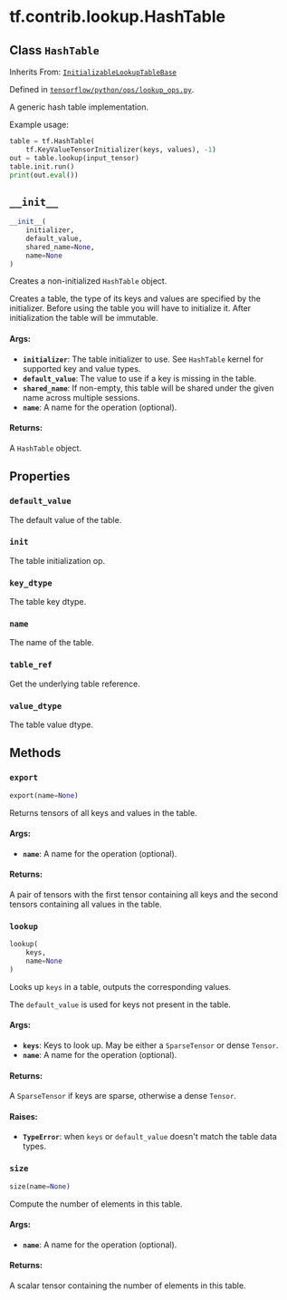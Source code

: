 <div itemscope itemtype="http://developers.google.com/ReferenceObject">
<meta itemprop="name" content="tf.contrib.lookup.HashTable" />
<meta itemprop="path" content="Stable" />
<meta itemprop="property" content="default_value"/>
<meta itemprop="property" content="init"/>
<meta itemprop="property" content="key_dtype"/>
<meta itemprop="property" content="name"/>
<meta itemprop="property" content="table_ref"/>
<meta itemprop="property" content="value_dtype"/>
<meta itemprop="property" content="__init__"/>
<meta itemprop="property" content="export"/>
<meta itemprop="property" content="lookup"/>
<meta itemprop="property" content="size"/>
</div>

# tf.contrib.lookup.HashTable

## Class `HashTable`

Inherits From: [`InitializableLookupTableBase`](../../../tf/contrib/lookup/InitializableLookupTableBase.md)



Defined in [`tensorflow/python/ops/lookup_ops.py`](https://www.tensorflow.org/code/tensorflow/python/ops/lookup_ops.py).

A generic hash table implementation.

Example usage:

```python
table = tf.HashTable(
    tf.KeyValueTensorInitializer(keys, values), -1)
out = table.lookup(input_tensor)
table.init.run()
print(out.eval())
```

<h2 id="__init__"><code>__init__</code></h2>

``` python
__init__(
    initializer,
    default_value,
    shared_name=None,
    name=None
)
```

Creates a non-initialized `HashTable` object.

Creates a table, the type of its keys and values are specified by the
initializer.
Before using the table you will have to initialize it. After initialization
the table will be immutable.

#### Args:

* <b>`initializer`</b>: The table initializer to use. See `HashTable` kernel for
    supported key and value types.
* <b>`default_value`</b>: The value to use if a key is missing in the table.
* <b>`shared_name`</b>: If non-empty, this table will be shared under
    the given name across multiple sessions.
* <b>`name`</b>: A name for the operation (optional).


#### Returns:

A `HashTable` object.



## Properties

<h3 id="default_value"><code>default_value</code></h3>

The default value of the table.

<h3 id="init"><code>init</code></h3>

The table initialization op.

<h3 id="key_dtype"><code>key_dtype</code></h3>

The table key dtype.

<h3 id="name"><code>name</code></h3>

The name of the table.

<h3 id="table_ref"><code>table_ref</code></h3>

Get the underlying table reference.

<h3 id="value_dtype"><code>value_dtype</code></h3>

The table value dtype.



## Methods

<h3 id="export"><code>export</code></h3>

``` python
export(name=None)
```

Returns tensors of all keys and values in the table.

#### Args:

* <b>`name`</b>: A name for the operation (optional).


#### Returns:

A pair of tensors with the first tensor containing all keys and the
  second tensors containing all values in the table.

<h3 id="lookup"><code>lookup</code></h3>

``` python
lookup(
    keys,
    name=None
)
```

Looks up `keys` in a table, outputs the corresponding values.

The `default_value` is used for keys not present in the table.

#### Args:

* <b>`keys`</b>: Keys to look up. May be either a `SparseTensor` or dense `Tensor`.
* <b>`name`</b>: A name for the operation (optional).


#### Returns:

A `SparseTensor` if keys are sparse, otherwise a dense `Tensor`.


#### Raises:

* <b>`TypeError`</b>: when `keys` or `default_value` doesn't match the table data
    types.

<h3 id="size"><code>size</code></h3>

``` python
size(name=None)
```

Compute the number of elements in this table.

#### Args:

* <b>`name`</b>: A name for the operation (optional).


#### Returns:

A scalar tensor containing the number of elements in this table.



